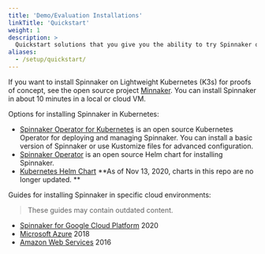 ```yaml
---
title: 'Demo/Evaluation Installations'
linkTitle: 'Quickstart'
weight: 1
description: >
  Quickstart solutions that you give you the ability to try Spinnaker out quickly. These are not meant for production use as is.
aliases:
  - /setup/quickstart/
---
```


If you want to install Spinnaker on Lightweight Kubernetes (K3s) for proofs of concept, see the open source project [Minnaker](https://github.com/armory/minnaker). You can install Spinnaker in about 10 minutes in a local or cloud VM.

Options for installing Spinnaker in Kubernetes:

- [Spinnaker Operator for Kubernetes](https://github.com/armory/spinnaker-operator) is an open source Kubernetes Operator for deploying and managing Spinnaker. You can install a basic version of Spinnaker or use Kustomize files for advanced configuration.
- [Spinnaker Operator](https://operatorhub.io/operator/spinnaker-operator) is an open source Helm chart for installing Spinnaker.
- [Kubernetes Helm Chart](https://github.com/kubernetes/charts/tree/master/stable/spinnaker) **As of Nov 13, 2020, charts in this repo are no longer updated. **

Guides for installing Spinnaker in specific cloud environments:

> These guides may contain outdated content.

- [Spinnaker for Google Cloud Platform](https://cloud.google.com/docs/ci-cd/spinnaker/spinnaker-for-gcp) 2020
- [Microsoft Azure](https://azure.microsoft.com/en-us/resources/templates/301-jenkins-acr-spinnaker-k8s/) 2018
- [Amazon Web Services](https://aws.amazon.com/about-aws/whats-new/2016/08/netflix-oss-spinnaker-on-the-aws-cloud-quick-start-reference-deployment/) 2016
